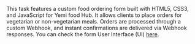This task features a custom food ordering form built with HTML5, CSS3, and JavaScript for Yemi food Hub. It allows clients to place orders for vegetarian or non-vegetarian meals. Orders are processed through a custom Webhook, and instant confirmations are delivered via Webhook responses. You can check the form User Interface (UI) <a href="https://salaamrasak.github.io/Custom_Food_Ordering/">here</a>.

